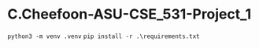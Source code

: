 # C.Cheefoon-ASU-CSE_531-Project_1

```python3 -m venv .venv```
```pip install -r .\requirements.txt```
